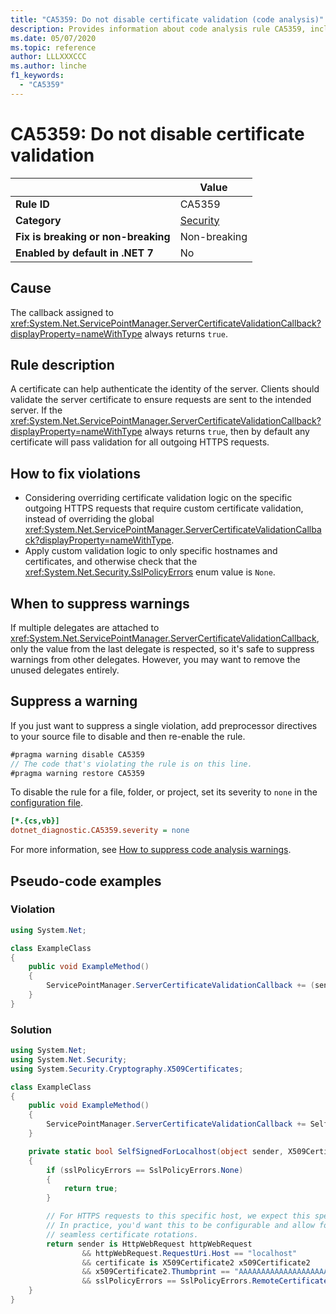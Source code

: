 ```yaml
---
title: "CA5359: Do not disable certificate validation (code analysis)"
description: Provides information about code analysis rule CA5359, including causes, how to fix violations, and when to suppress it.
ms.date: 05/07/2020
ms.topic: reference
author: LLLXXXCCC
ms.author: linche
f1_keywords:
  - "CA5359"
---
```

# CA5359: Do not disable certificate validation

|                                     | Value                            |
| ----------------------------------- | -------------------------------- |
| **Rule ID**                         | CA5359                           |
| **Category**                        | [Security](security-warnings.md) |
| **Fix is breaking or non-breaking** | Non-breaking                     |
| **Enabled by default in .NET 7**    | No                               |

## Cause

The callback assigned to <xref:System.Net.ServicePointManager.ServerCertificateValidationCallback?displayProperty=nameWithType> always returns `true`.

## Rule description

A certificate can help authenticate the identity of the server. Clients should validate the server certificate to ensure requests are sent to the intended server. If the <xref:System.Net.ServicePointManager.ServerCertificateValidationCallback?displayProperty=nameWithType> always returns `true`, then by default any certificate will pass validation for all outgoing HTTPS requests.

## How to fix violations

- Considering overriding certificate validation logic on the specific outgoing HTTPS requests that require custom certificate validation, instead of overriding the global <xref:System.Net.ServicePointManager.ServerCertificateValidationCallback?displayProperty=nameWithType>.
- Apply custom validation logic to only specific hostnames and certificates, and otherwise check that the <xref:System.Net.Security.SslPolicyErrors> enum value is `None`.

## When to suppress warnings

If multiple delegates are attached to <xref:System.Net.ServicePointManager.ServerCertificateValidationCallback>, only the value from the last delegate is respected, so it's safe to suppress warnings from other delegates. However, you may want to remove the unused delegates entirely.

## Suppress a warning

If you just want to suppress a single violation, add preprocessor directives to your source file to disable and then re-enable the rule.

```csharp
#pragma warning disable CA5359
// The code that's violating the rule is on this line.
#pragma warning restore CA5359
```

To disable the rule for a file, folder, or project, set its severity to `none` in the [configuration file](../configuration-files.md).

```ini
[*.{cs,vb}]
dotnet_diagnostic.CA5359.severity = none
```

For more information, see [How to suppress code analysis warnings](../suppress-warnings.md).

## Pseudo-code examples

### Violation

```csharp
using System.Net;

class ExampleClass
{
    public void ExampleMethod()
    {
        ServicePointManager.ServerCertificateValidationCallback += (sender, cert, chain, error) => { return true; };
    }
}
```

### Solution

```csharp
using System.Net;
using System.Net.Security;
using System.Security.Cryptography.X509Certificates;

class ExampleClass
{
    public void ExampleMethod()
    {
        ServicePointManager.ServerCertificateValidationCallback += SelfSignedForLocalhost;
    }

    private static bool SelfSignedForLocalhost(object sender, X509Certificate certificate, X509Chain chain, SslPolicyErrors sslPolicyErrors)
    {
        if (sslPolicyErrors == SslPolicyErrors.None)
        {
            return true;
        }

        // For HTTPS requests to this specific host, we expect this specific certificate.
        // In practice, you'd want this to be configurable and allow for multiple certificates per host, to enable
        // seamless certificate rotations.
        return sender is HttpWebRequest httpWebRequest
                && httpWebRequest.RequestUri.Host == "localhost"
                && certificate is X509Certificate2 x509Certificate2
                && x509Certificate2.Thumbprint == "AAAAAAAAAAAAAAAAAAAAAAAAAAAAAAAAAAAAAAAA"
                && sslPolicyErrors == SslPolicyErrors.RemoteCertificateChainErrors;
    }
}
```
